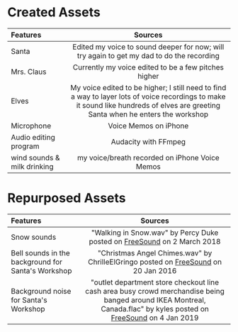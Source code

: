 # Created Assets
| Features      | Sources    |
| :------------- | :----------: |
|  Santa | Edited my voice to sound deeper for now; will try again to get my dad to do the recording  |
|  Mrs. Claus | Currently my voice edited to be a few pitches higher   |
|  Elves | My voice edited to be higher; I still need to find a way to layer lots of voice recordings to make it sound like hundreds of elves are greeting Santa when he enters the workshop  |
|  Microphone | Voice Memos on iPhone   |
|  Audio editing program | Audacity with FFmpeg  |
|  wind sounds & milk drinking | my voice/breath recorded on iPhone Voice Memos |

# Repurposed Assets
| Features      | Sources    |
| :------------- | :----------: |
|  Snow sounds | "Walking in Snow.wav" by Percy Duke posted on [FreeSound](https://freesound.org/people/Percy%20Duke/sounds/420559/) on 2 March 2018 | |
|  Bell sounds in the background for Santa's Workshop | "Christmas Angel Chimes.wav" by ChrilleElGringo posted on [FreeSound](https://freesound.org/people/ChrilleElGringo/sounds/333522/) on 20 Jan 2016 | |
|  Background noise for Santa's Workshop | "outlet department store checkout line cash area busy crowd merchandise being banged around IKEA Montreal, Canada.flac" by kyles posted  on [FreeSound](https://freesound.org/people/kyles/sounds/455818/) on 4 Jan 2019  | |
